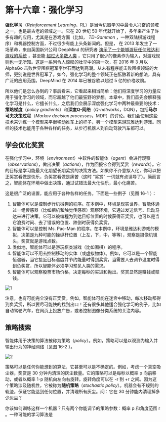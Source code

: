 # 第十六章：强化学习

**强化学习**（*Reinforcement	Learning*，RL）是当今机器学习中最令人兴奋的领域之一，也是最古老的领域之一。它在 20 世纪 50 年代就开始了，多年来产生了许多有趣的应用，尤其是在游戏方面（比如， *TD-Gammon* ，一种双陆棋游戏程序）和机器控制方面，不过很少有能上头条新闻的。但是， 在 2013 年发生了一场革命，来自英国新兴公司 DeepMind 的研究者 [演示了一个能够游玩任何雅达利游戏的系统](https://goo.gl/hceDs5) ，甚至能 [超过大多数人类](https://goo.gl/hgpvz7) ，它只用了很少的像素作为输入，对游戏规则也一无所知。这是一系列令人惊叹的壮举中的第一次，在 2016 年 3 月以 AlphaGo 击败世界围棋冠军李世石而达到高潮。从未有程序能击败围棋领域的大师，更别说是世界冠军了。如今，强化学习的整个领域正在酝酿着新的想法，具有广泛的应用范围。DeepMind 在 2014 年已被谷歌以超过 5 亿的价格收购。

所以他们是怎么办到的？事后看来，它看起来相当简单：他们将深度学习的力量应用于强化学习的领域，而它超越了他们最狂野的梦想。本章中，我们首先会解释强化学习是什么，它擅长什么，之后我们会展示深度强化学习中两种最重要的技术：**策略梯度**（*policy gradients*）和**深度Q-网络**（*Q-networks*，DQN），包括**马尔可夫决策过程**（*Markov decision processes*，MDP）的讨论。我们会使用这些技术来训练一个模型来平衡移动推车上的杆子，另一个模型来游玩雅达利游戏。同样的技术也能用于各种各样的任务，从步行机器人到自动驾驶汽车都可以。


## 学会优化奖赏

在强化学习中，环境（*environment*）中软件的智能体（*agent*）会进行观察（*observations*），做出决策（*actions*），作为回报它会得到奖赏（*rewards*）。它的目标是学习能最大化期望长期奖赏的决策方法。如果你不介意拟人化，你可以把正奖赏看做是快乐，负奖赏看做是痛苦（这时 “奖赏” 一词就有点误导了）。简而言之，智能体在环境中做出决策，通过试错法最大化快乐，最小化痛苦。

这是很广泛的设置，能应用于各种各样的任务。下面是一些例子（见图 16-1 ）：

1. 智能体可以是控制步行机械狗的程序。在本例中，环境是现实世界，智能体通过一组传感器（比如相机和触觉传感器）观察环境，它通过发送信号、启动马达来进行决策。它可以被编程为到达目标位置的时候获得正奖赏，也可以是当它浪费时间、去了错误的位置、跌倒时获得负奖赏。
2. 智能体可以是控制 Ms. Pac-Man 的程序。在本例中，环境是雅达利游戏的模拟，决策是九种可能的操纵杆位置（上左，下，中，等等），观察是摄像机镜头，奖赏就是游戏点数。
3. 类似地，智能体可以是游玩棋类游戏（比如围棋）的程序。
4. 智能体可以不用去控制移动的实体（或虚拟物体）。例如，它可以是一个智能恒温器，当它接近目标温度并节约能量时得到奖赏，当需要人去调节温度时得到负奖赏，所以智能体必须学习预见人类的需求。
5. 智能体可以观察股票市场价格，决定每秒的买进和抛出。奖赏显然是赚钱或赔钱。

![1](./images/chap16/16-1.png)

注意，也有可能完全没有正奖赏。例如，智能体可能在迷宫中移动，每次移动都得到负奖赏，所以要尽可能快的找到出口！还有很多其他适合强化学习的例子，比如自动驾驶汽车，在网页上投放广告，或者控制图像分类系统的关注内容。

## 策略搜索

智能体用于决策的算法被称为策略（*policy*）。例如，策略可以是以观测为输入并输出行为的神经网络（见图 16-2 ）。

![2](./images/chap16/16-2.png)

策略可以是任何你能想到的算法，它甚至可以是不确定的。例如，考虑一个真空吸尘器，奖赏是 30 分钟内清理的灰尘数量。它的策略可以是每秒以概率 p 向前移动，或者以概率 1-p 随机向左向右旋转。旋转角度可以在 -r 到 +r 之间。因为这个策略涉及随机性，它被称为**随机策略**（*stochastic	policy*）。机器会有不规则的轨迹，保证它能达到任何位置，并清理所有灰尘。问：它在 30 分钟能内清理掉多少灰尘？

你该如何训练这样一个机器？只有两个你能调节的策略参数：概率 p 和角度范围 r 。一种可能的学习算法是
